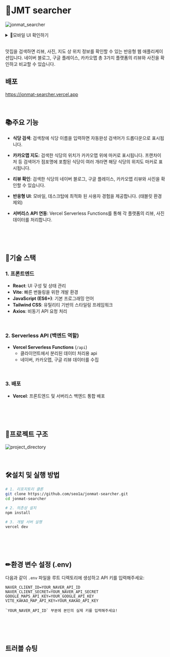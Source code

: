 # 🍕JMT searcher
![jonmat_searcher](https://github.com/user-attachments/assets/3e64e763-ee8c-4057-a5d0-e64a718aaff7)
<br>
<details>
  <summary>📱모바일 UI 확인하기</summary> 
  ![jonmat_searcher_mobile](https://github.com/user-attachments/assets/13942e36-5607-42c4-82f2-134f813b104a)
</details>
<br>

맛집을 검색하면 리뷰, 사진, 지도 상 위치 정보를 확인할 수 있는 반응형 웹 애플리케이션입니다.
네이버 블로그, 구글 플레이스, 카카오맵 총 3가지 플랫폼의 리뷰와 사진을 확인하고 비교할 수 있습니다.
<br>
## 배포
https://jonmat-searcher.vercel.app
<br>
<br>
<br>

## 📚주요 기능

- **식당 검색**: 검색창에 식당 이름을 입력하면 자동완성 검색어가 드롭다운으로 표시됩니다.

- **카카오맵 지도**: 검색한 식당의 위치가 카카오맵 위에 마커로 표시됩니다. 프랜차이저 등 검색어가 점포명에 포함된 식당이 여러 개라면 해당 식당의 위치도 마커로 표시됩니다.

- **리뷰 확인**: 검색한 식당의 네이버 블로그, 구글 플레이스, 카카오맵 리뷰와 사진을 확인할 수 있습니다.

- **반응형 UI**: 모바일, 데스크탑에 최적화 된 사용자 경험을 제공합니다. (태블릿 환경 제외)

- **서버리스 API 연동**: Vercel Serverless Functions를 통해 각 플랫폼의 리뷰, 사진 데이터를 처리합니다.
<br>
<br>
<br>

## 🧩기술 스택 <br>

### 1. 프론트엔드 <br>
- **React**: UI 구성 및 상태 관리
- **Vite**: 빠른 번들링을 위한 개발 환경
- **JavaScript (ES6+)**: 기본 프로그래밍 언어
- **Tailwind CSS**: 유틸리티 기반의 스타일링 프레임워크
- **Axios**: 비동기 API 요청 처리
<br>

### 2. Serverless API (백엔드 역할) <br>
- **Vercel Serverless Functions** (`/api`)  
  - 클라이언트에서 분리된 데이터 처리용 api
  - 네이버, 카카오맵, 구글 리뷰 데이터를 수집
<br>

### 3. 배포 <br>
- **Vercel**: 프론트엔드 및 서버리스 백엔드 통합 배포
<br>
<br>
<br>

## 📁프로젝트 구조 <br>
![project_directory](https://github.com/user-attachments/assets/42dde5d5-d64e-4a79-aadd-f9b53a5340ab)
<br>
<br>
<br>

## 🛠설치 및 실행 방법 <br>
```bash
# 1. 리포지토리 클론
git clone https://github.com/seo1a/jonmat-searcher.git
cd jonmat-searcher

# 2. 의존성 설치
npm install

# 3. 개발 서버 실행
vercel dev
```
<br>
<br>
<br>

## ✏환경 변수 설정 (.env) <br>

다음과 같이 `.env` 파일을 루트 디렉토리에 생성하고 API 키를 입력해주세요: <br>

```
NAVER_CLIENT_ID=YOUR_NAVER_API_ID
NAVER_CLIENT_SECRET=YOUR_NAVER_API_SECRET
GOOGLE_MAPS_API_KEY=YOUR_GOOGLE_API_KEY
VITE_KAKAO_MAP_API_KEY=YOUR_KAKAO_API_KEY

`YOUR_NAVER_API_ID` 부분에 본인의 실제 키를 입력해주세요!
```
<br>
<br>
<br>

## 트러블 슈팅 <br>

